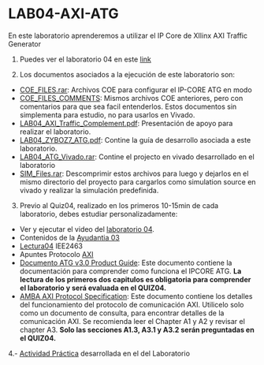 # LAB04-AXI-ATG
En este laboratorio aprenderemos a utilizar el IP Core de XIlinx AXI Traffic Generator

1. Puedes ver el laboratorio 04 en este [link](https://youtu.be/Hsc6xoukKoo)

2. Los documentos asociados a la ejecución de este laboratorio son:

* [COE_FILES.rar](https://github.com/IEE2463-SEP/LAB04-AXI-ATG/blob/main/COE_FILES.rar): Archivos COE para configurar el IP-CORE ATG en modo 
* [COE_FILES_COMMENTS](https://github.com/IEE2463-SEP/LAB04-AXI-ATG/blob/main/COE_FILES_COMMENTS.rar): Mismos archivos COE anteriores, pero con comentarios para que sea facil entenderlos. Estos documentos sin simplementa para estudio, no para usarlos en Vivado.
* [LAB04_AXI_Traffic_Complement.pdf](https://github.com/IEE2463-SEP/LAB04-AXI-ATG/blob/main/LAB04_AXI_Traffic_Complement.pdf): Presentación de apoyo para realizar el laboratorio.
* [LAB04_ZYBOZ7_ATG.pdf](https://github.com/IEE2463-SEP/LAB04-AXI-ATG/blob/main/LAB04_ZYBOZ7_ATG.pdf): Contine la guía de desarrollo asociada a este laboratorio.
* [LAB04_ATG_Vivado.rar](https://github.com/IEE2463-SEP/LAB04-AXI-ATG/blob/main/LAB04_ATG_Vivado.rar): Contine el projecto en vivado desarrollado en el laboratorio
* [SIM_Files.rar](https://github.com/IEE2463-SEP/LAB04-AXI-ATG/blob/main/Sim_Files.rar): Descomprimir estos archivos para luego y dejarlos en el mismo directorio del proyecto para cargarlos como simulation source en vivado y realizar la simulación predefinida.
 
3. Previo al Quiz04, realizado en los primeros 10-15min de cada laboratorio, debes estudiar personalizadamente:

* Ver y ejecutar el video del [laboratorio 04](https://youtu.be/Hsc6xoukKoo).
* Contenidos de la [Ayudantia 03](https://youtu.be/xY11cwGPH3E)
* [Lectura04](https://github.com/IEE2463-SEP/Lecturas) IEE2463
* Apuntes Protocolo [AXI](https://github.com/IEE2463-SEP/Lecturas/blob/main/03.-AXI%20Summary-Notes.pdf)
* [Documento ATG v3.0 Product Guide](https://github.com/IEE2463-SEP/LAB04-AXI-ATG/blob/main/pg125-axi-traffic-gen.pdf): Este documento contiene la documentación para comprender como funciona el IPCORE ATG. **La lectura de los primeros dos capitulos es obligatoria para comprender el laboratorio y será evaluada en el QUIZ04.**
* [AMBA AXI Protocol Specification](https://github.com/IEE2463-SEP/LAB04-AXI-ATG/blob/main/IHI0022E_amba_axi_and_ace_protocol_spec.pdf): Este documento contiene los detalles del funcionamiento del protocolo de comunicación AXI.  Utilicelo solo como un documento de consulta, para encontrar detalles de la comunicación AXI. Se recomienda leer el Chapter A1 y A2 y revisar el chapter A3. **Solo las secciones A1.3, A3.1 y A3.2 serán preguntadas en el QUIZ04.**

4.- [Actividad Práctica](https://github.com/IEE2463-SEP/LAB04-AXI-ATG/blob/main/LAB04_AXI_ATG.pptx) desarrollada en el del Laboratorio 
